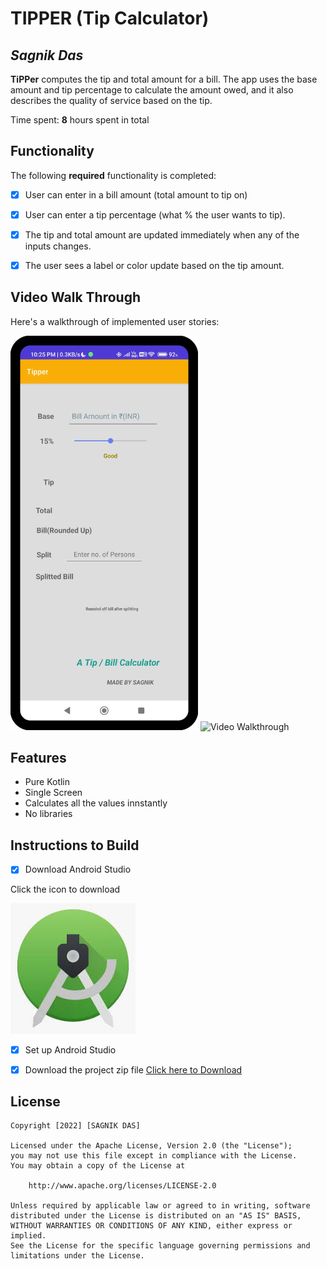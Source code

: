 # TIPPER (Tip Calculator)

## *Sagnik Das*

**TiPPer** computes the tip and total amount for a bill. The app uses the base amount and tip percentage to calculate the amount owed, and it also describes the quality of service based on the tip.

Time spent: **8** hours spent in total

## Functionality

The following **required** functionality is completed:

* [x] User can enter in a bill amount (total amount to tip on)
* [x] User can enter a tip percentage (what % the user wants to tip).
* [x] The tip and total amount are updated immediately when any of the inputs changes.
* [x] The user sees a label or color update based on the tip amount.


## Video Walk Through

Here's a walkthrough of implemented user stories:

<p float="middle">
    <img src='https://github.com/Sagnik-Das-03/TiPPer/blob/master/tipper.png' title='mainscreen' width='300' alt='home screen' />
    <img src='https://github.com/Sagnik-Das-03/TiPPer/blob/master/gif.gif' title='Walkthrough' width='240' alt='Video Walkthrough' />
 </p>
 
## Features

* Pure Kotlin
* Single Screen
* Calculates all the values innstantly
* No libraries

## Instructions to Build

* [x] Download Android Studio 

Click the icon to download 
<p align="left">
   <a href='https://developer.android.com/studio?gclid=Cj0KCQjwqoibBhDUARIsAH2OpWi2VQ6w50tP7G8OeiMmIt9gK13cN1et0AU5tZ1O2KnjsOxrTWpP0aAr7TEALw_wcB&gclsrc=aw.ds'><img         width="200" src='https://github.com/Sagnik-Das-03/TIPPER/blob/master/studioicon.jpeg' /></a>
</p>
 
* [x] Set up Android Studio


* [x] Download the project zip file 
<a href='https://github.com/Sagnik-Das-03/MAP-ME/archive/refs/heads/master.zip'>Click here to Download</a>

## License

    Copyright [2022] [SAGNIK DAS]

    Licensed under the Apache License, Version 2.0 (the "License");
    you may not use this file except in compliance with the License.
    You may obtain a copy of the License at

        http://www.apache.org/licenses/LICENSE-2.0

    Unless required by applicable law or agreed to in writing, software
    distributed under the License is distributed on an "AS IS" BASIS,
    WITHOUT WARRANTIES OR CONDITIONS OF ANY KIND, either express or implied.
    See the License for the specific language governing permissions and
    limitations under the License.
